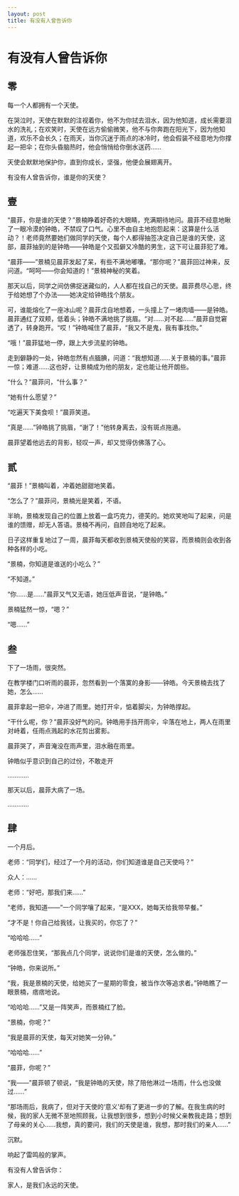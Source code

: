 ```yaml
---
layout: post
title: 有没有人曾告诉你
---
```


# 有没有人曾告诉你

## 零

每一个人都拥有一个天使。

在哭泣时，天使在默默的注视着你，他不为你拭去泪水，因为他知道，成长需要泪水的洗礼；在欢笑时，天使在远方偷偷微笑，他不与你奔跑在阳光下，因为他知道，欢乐不会长久；在雨天，当你沉迷于雨点的冰冷时，他会假装不经意地为你撑起一把伞；在你头昏脑热时，他会悄悄给你倒水送药……

天使会默默地保护你，直到你成长，坚强，他便会展翅离开。

有没有人曾告诉你，谁是你的天使？

## 壹

“晨菲，你是谁的天使？”景楠睁着好奇的大眼睛，充满期待地问。晨菲不经意地瞅了一眼冷漠的钟皓，不禁叹了口气。心里不由自主地抱怨起来：这算是什么活动？！老师竟然要她们做同学的天使，每个人都得抽签决定自己是谁的天使，这部，晨菲抽到的是钟皓——钟皓是个又孤僻又冷酷的男生，这下可让晨菲犯了难。

“晨菲——”景楠见晨菲发起了呆，有些不满地嘟囔。“那你呢？”晨菲回过神来，反问道。“呵呵——你会知道的！”景楠神秘的笑着。

那天以后，同学之间仿佛捉迷藏似的，人人都在找自己的天使。晨菲费尽心思，终于给她想了个办法——她决定给钟皓找个朋友。

可，谁能熔化了一座冰山呢？晨菲戊自地想着，一头撞上了一堵肉墙——是钟皓。晨菲通红了双颊，低着头；钟皓不满地挑了挑眉。“对……对不起……”晨菲自觉窘透了，转身跑开。“哎！”钟皓喊住了晨菲，“我又不是鬼，我有事找你。”

“哦！”晨菲猛地一停，跟上大步流星的钟皓。

走到僻静的一处，钟皓忽然有点腼腆，问道：“我想知道……关于景楠的事。”晨菲一惊；难道……这也好，让景楠成为他的朋友，定也能让他开朗些。

“什么？”晨菲问，“什么事？”

“她有什么愿望？”

“吃遍天下美食呗！”晨菲笑道。

“真是……”钟皓挑了挑眉，“谢了！”他转身离去，没有斑点拖遢。

晨菲望着他远去的背影，轻叹一声，却又觉得仿佛落了心。

## 贰

“晨菲！”景楠叫着，冲着她甜甜地笑着。

“怎么了？”晨菲问，景楠光是笑着，不语。

半晌，景楠发现自己的位置上放着一盒巧克力，德芙的。她欢笑地叫了起来，问是谁的馈赠，却无人答语。景楠不再问，自顾自地吃了起来。

日子这样重复地过了一周，晨菲每天都收到景楠天使般的笑容，而景楠则会收到各种各样的小吃。

“景楠，你知道是谁送的小吃么？”

“不知道。”

“你……是……”晨菲又气又无语，她压低声音说，“是钟皓。”

景楠猛然一惊，“嗯？”

“嗯……”

## 叁

下了一场雨，很突然。

在教学楼门口听雨的晨菲，忽然看到一个落寞的身影——钟皓。今天景楠去找了她，怎么……

晨菲拿起一把伞，冲进了雨里。她打开伞，惦着脚尖，为钟皓撑起。

“干什么呢，你？”晨菲没好气的问。钟皓用手挡开雨伞，伞落在地上，两人在雨里对峙着，任雨点溅起的水花剪出雾影。

晨菲哭了，声音淹没在雨声里，泪水融在雨里。

钟皓似乎意识到自己的过份，不敢走开

…………

那天以后，晨菲大病了一场。

…………

## 肆

一个月后。

老师：“同学们，经过了一个月的活动，你们知道谁是自己天使吗？”

众人：……

老师：“好吧，那我们来……”

“老师，我知道——”一个同学嚷了起来，“是XXX，她每天给我带早餐。”

“才不是！你自己给我钱，让我买的，你忘了？”

“哈哈哈……”

老师强忍住笑，“那我点几个同学，说说你们是谁的天使，怎么做的。”

“钟皓，你来说所。”

“我，我是景楠的天使，给她买了一星期的零食，被当作次等追求者。”钟皓瞧了一眼景楠，痞痞地说。

“哈哈哈……”又是一阵笑声，而景楠红了脸。

“景楠，你呢？”

“我是晨菲的天使，每天对她笑一分钟。”

“哈哈哈……”

“晨菲，你呢？”

“我——”晨菲顿了顿说，“我是钟皓的天使，除了陪他淋过一场雨，什么也没做过……”

“那场雨后，我病了，但对于天使的‘意义’却有了更进一步的了解。在我生病的时候，我的家人无微不至地照顾我，让我想到很多，想到小时候父亲教我走路；想到了母亲的关心……我想，真的要问，我们的天使是谁，我想，那时我们的亲人……”

沉默。

响起了雷鸣般的掌声。

有没有人曾告诉你：

家人，是我们永远的天使。

